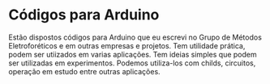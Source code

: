 # Códigos para Arduino

Estão dispostos códigos para Arduino que eu escrevi no Grupo de Métodos Eletroforéticos e em
outras empresas e projetos.
Tem utilidade prática, podem ser utiizados em varias aplicações.
Tem ideias simples que podem ser utilizadas em experimentos.
Podemos utiliza-los com childs, circuitos, operação em estudo entre outras aplicações.
